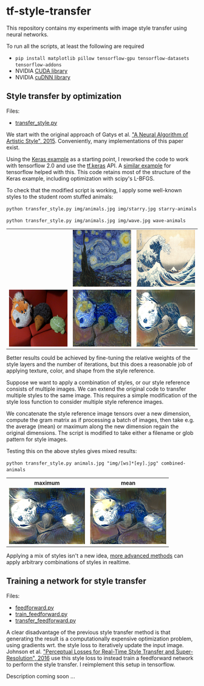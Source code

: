 # tf-style-transfer

This repository contains my experiments with image style transfer using neural networks.

To run all the scripts, at least the following are required
- `pip install matplotlib pillow tensorflow-gpu tensorflow-datasets tensorflow-addons`
- NVIDIA [CUDA library](https://developer.nvidia.com/cuda-toolkit)
- NVIDIA [cuDNN library](https://developer.nvidia.com/cudnn)

## Style transfer by optimization

Files:
- [transfer_style.py](./transfer_style.py)

We start with the original approach of Gatys et al. ["A Neural Algorithm of Artistic Style", 2015](https://arxiv.org/pdf/1508.06576.pdf).
Conveniently, many implementations of this paper exist.

Using the [Keras example](https://keras.io/examples/neural_style_transfer/) as a starting point, I reworked the code to work with tensorflow 2.0 and use 
the [tf.keras](https://www.tensorflow.org/api_docs/python/tf/keras) API. A [similar example](https://www.tensorflow.org/tutorials/generative/style_transfer) for tensorflow helped with this. This code retains most of the structure of the Keras example, including optimization with scipy's L-BFGS.

To check that the modified script is working, I apply some well-known styles to the student room stuffed animals:

`python transfer_style.py img/animals.jpg img/starry.jpg starry-animals`

`python transfer_style.py img/animals.jpg img/wave.jpg wave-animals`

<table>
<tr>
    <td>
    </td>
    <td>
        <img src="img/starry.jpg" width="200" height="150">
    </td>
    <td>
        <img src="img/wave.jpg" width="200" height="150">
    </td>
</tr>
<tr>
    <td>
        <img src="img/animals.jpg" width="200" height="150">
    </td>
    <td>
        <img src="img/starry-animals.png" width="200" height="150">
    </td>
    <td>
        <img src="img/wave-animals.png" width="200" height="150">
    </td>
</tr>
</table>

Better results could be achieved by fine-tuning the relative weights of the style layers and the number of iterations, but this does a reasonable job of applying texture, color, and shape from the style reference.

Suppose we want to apply a combination of styles, or our style reference consists of multiple images.
We can extend the original code to transfer multiple styles to the same image. This requires a simple modification of the style loss function to consider multiple style reference images. 

We concatenate the style reference image tensors over a new dimension, compute the gram matrix as if processing a batch of images, then take e.g. the average (mean) or maximum along the new dimension regain the original dimensions. The script is modified to take either a filename or glob pattern for style images.

Testing this on the above styles gives mixed results:

`python transfer_style.py animals.jpg "img/[ws]*[ey].jpg" combined-animals`

<table>
<tr> 
    <th>maximum</th>
    <th>mean</th>
</tr>
<tr>
    <td><img src="img/combined-max.png" width=200></td>
    <td><img src="img/combined-mean.png" width=200></td>
</tr>
</table>

Applying a mix of styles isn't a new idea, [more advanced methods](https://arxiv.org/pdf/1610.07629.pdf) can apply arbitrary combinations of styles in realtime.

## Training a network for style transfer

Files:
- [feedforward.py](./feedforward.py)
- [train_feedforward.py](./train_feedforward.py)
- [transfer_feedforward.py](./transfer_feedforward.py)

A clear disadvantage of the previous style transfer method is that generating the result is a computationally expensive optimization problem, using gradients wrt. the style loss to iteratively update the input image. Johnson et al. ["Perceptual Losses for Real-Time Style Transfer
and Super-Resolution", 2016](https://cs.stanford.edu/people/jcjohns/eccv16/) use this style loss to instead train a feedforward network to perform the style transfer. I reimplement this setup in tensorflow.

Description coming soon ...